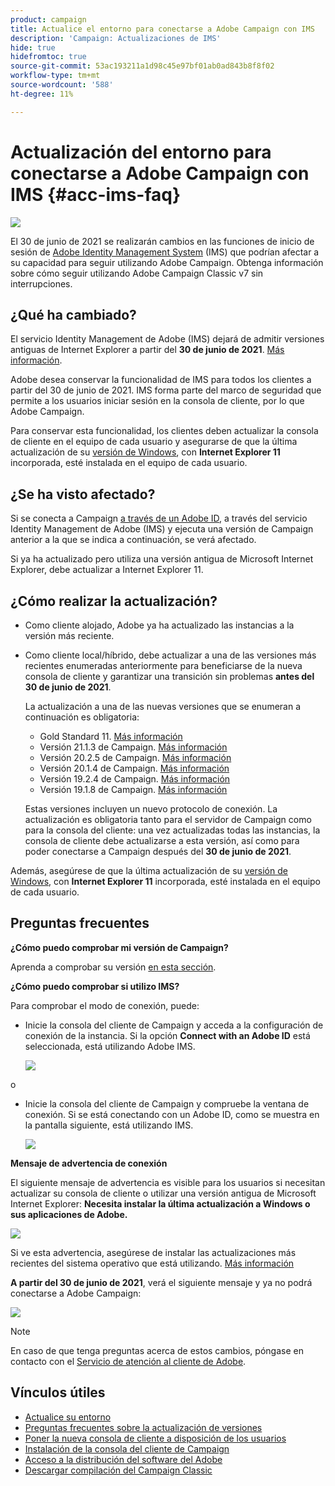 ```yaml
---
product: campaign
title: Actualice el entorno para conectarse a Adobe Campaign con IMS
description: 'Campaign: Actualizaciones de IMS'
hide: true
hidefromtoc: true
source-git-commit: 53ac193211a1d98c45e97bf01ab0ad843b8f8f02
workflow-type: tm+mt
source-wordcount: '588'
ht-degree: 11%

---
```


# Actualización del entorno para conectarse a Adobe Campaign con IMS {#acc-ims-faq}

![](../../assets/v7-only.svg)

El 30 de junio de 2021 se realizarán cambios en las funciones de inicio de sesión de [Adobe Identity Management System](https://helpx.adobe.com/es/enterprise/using/identity.html) (IMS) que podrían afectar a su capacidad para seguir utilizando Adobe Campaign. Obtenga información sobre cómo seguir utilizando Adobe Campaign Classic v7 sin interrupciones.

## ¿Qué ha cambiado?

El servicio Identity Management de Adobe (IMS) dejará de admitir versiones antiguas de Internet Explorer a partir del **30 de junio de 2021**. [Más información](https://helpx.adobe.com/x-productkb/global/update-operating-system-and-browser.html).

Adobe desea conservar la funcionalidad de IMS para todos los clientes a partir del 30 de junio de 2021. IMS forma parte del marco de seguridad que permite a los usuarios iniciar sesión en la consola de cliente, por lo que Adobe Campaign.

Para conservar esta funcionalidad, los clientes deben actualizar la consola de cliente en el equipo de cada usuario y asegurarse de que la última actualización de su [versión de Windows](../../rn/using/compatibility-matrix.md#ClientConsoleoperatingsystems), con **Internet Explorer 11** incorporada, esté instalada en el equipo de cada usuario.

## ¿Se ha visto afectado?

Si se conecta a Campaign [a través de un Adobe ID](../../integrations/using/about-adobe-id.md), a través del servicio Identity Management de Adobe (IMS) y ejecuta una versión de Campaign anterior a la que se indica a continuación, se verá afectado.

Si ya ha actualizado pero utiliza una versión antigua de Microsoft Internet Explorer, debe actualizar a Internet Explorer 11.

## ¿Cómo realizar la actualización?

* Como cliente alojado, Adobe ya ha actualizado las instancias a la versión más reciente.

* Como cliente local/híbrido, debe actualizar a una de las versiones más recientes enumeradas anteriormente para beneficiarse de la nueva consola de cliente y garantizar una transición sin problemas **antes del 30 de junio de 2021**.

   La actualización a una de las nuevas versiones que se enumeran a continuación es obligatoria:

   * Gold Standard 11. [Más información](../../rn/using/gold-standard.md)
   * Versión 21.1.3 de Campaign. [Más información](../../rn/using/latest-release.md)
   * Versión 20.2.5 de Campaign. [Más información](../../rn/using/release--20-2.md)
   * Versión 20.1.4 de Campaign. [Más información](../../rn/using/release--20-1.md)
   * Versión 19.2.4 de Campaign. [Más información](../../rn/using/release--19-2.md)
   * Versión 19.1.8 de Campaign. [Más información](../../rn/using/release--19-1.md)

   Estas versiones incluyen un nuevo protocolo de conexión. La actualización es obligatoria tanto para el servidor de Campaign como para la consola del cliente: una vez actualizadas todas las instancias, la consola de cliente debe actualizarse a esta versión, así como para poder conectarse a Campaign después del **30 de junio de 2021**.

Además, asegúrese de que la última actualización de su [versión de Windows](../../rn/using/compatibility-matrix.md#ClientConsoleoperatingsystems), con **Internet Explorer 11** incorporada, esté instalada en el equipo de cada usuario.

## Preguntas frecuentes

**¿Cómo puedo comprobar mi versión de Campaign?**

Aprenda a comprobar su versión [en esta sección](../../platform/using/launching-adobe-campaign.md#getting-your-campaign-version).


**¿Cómo puedo comprobar si utilizo IMS?**

Para comprobar el modo de conexión, puede:

* Inicie la consola del cliente de Campaign y acceda a la configuración de conexión de la instancia. Si la opción **Connect with an Adobe ID** está seleccionada, está utilizando Adobe IMS.

   ![](../../integrations/using/assets/ims_1.png)

o

* Inicie la consola del cliente de Campaign y compruebe la ventana de conexión. Si se está conectando con un Adobe ID, como se muestra en la pantalla siguiente, está utilizando IMS.

   ![](../../integrations/using/assets/adobeID.png)

**Mensaje de advertencia de conexión**

El siguiente mensaje de advertencia es visible para los usuarios si necesitan actualizar su consola de cliente o utilizar una versión antigua de Microsoft Internet Explorer: **Necesita instalar la última actualización a Windows o sus aplicaciones de Adobe.**

![](../../integrations/using/assets/do-not-localize/errorMsg.png)

Si ve esta advertencia, asegúrese de instalar las actualizaciones más recientes del sistema operativo que está utilizando. [Más información](https://helpx.adobe.com/x-productkb/global/update-operating-system-and-browser.html)

**A partir del 30 de junio de 2021**, verá el siguiente mensaje y ya no podrá conectarse a Adobe Campaign:

![](../../integrations/using/assets/do-not-localize/errorUpdateReq.png)

>[!NOTE]
>
>En caso de que tenga preguntas acerca de estos cambios, póngase en contacto con el [Servicio de atención al cliente de Adobe](https://helpx.adobe.com/es/enterprise/admin-guide.html?lang=es/enterprise/using/support-for-experience-cloud.ug.html).

## Vínculos útiles

* [Actualice su entorno](../../production/using/build-upgrade.md)
* [Preguntas frecuentes sobre la actualización de versiones](../../platform/using/faq-build-upgrade.md)
* [Poner la nueva consola de cliente a disposición de los usuarios](../../installation/using/client-console-availability-for-windows.md)
* [Instalación de la consola del cliente de Campaign](../../installation/using/installing-the-client-console.md)
* [Acceso a la distribución del software del Adobe](https://experienceleague.adobe.com/docs/experience-cloud/software-distribution/home.html?lang=en)
* [Descargar compilación del Campaign Classic](https://experience.adobe.com/#/downloads/content/software-distribution/es/campaign.html)